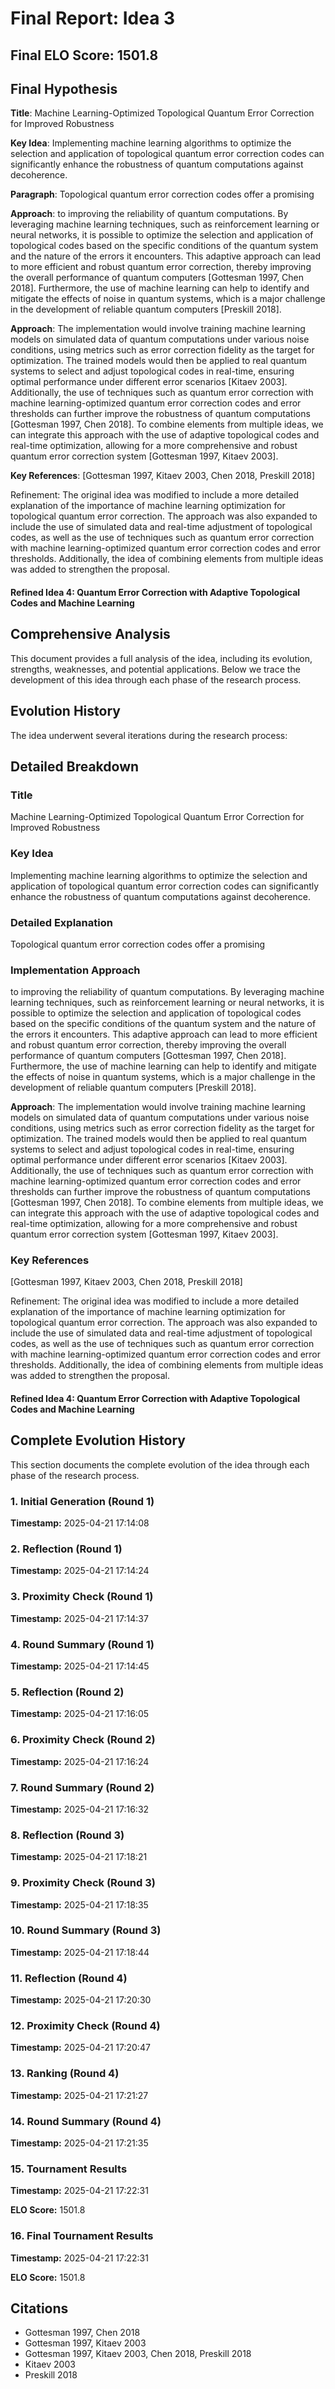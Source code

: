 # Final Report: Idea 3

## Final ELO Score: 1501.8

## Final Hypothesis

**Title**: Machine Learning-Optimized Topological Quantum Error Correction for Improved Robustness

**Key Idea**: Implementing machine learning algorithms to optimize the selection and application of topological quantum error correction codes can significantly enhance the robustness of quantum computations against decoherence.

**Paragraph**: Topological quantum error correction codes offer a promising

**Approach**: to improving the reliability of quantum computations. By leveraging machine learning techniques, such as reinforcement learning or neural networks, it is possible to optimize the selection and application of topological codes based on the specific conditions of the quantum system and the nature of the errors it encounters. This adaptive approach can lead to more efficient and robust quantum error correction, thereby improving the overall performance of quantum computers [Gottesman 1997, Chen 2018]. Furthermore, the use of machine learning can help to identify and mitigate the effects of noise in quantum systems, which is a major challenge in the development of reliable quantum computers [Preskill 2018].

**Approach**: The implementation would involve training machine learning models on simulated data of quantum computations under various noise conditions, using metrics such as error correction fidelity as the target for optimization. The trained models would then be applied to real quantum systems to select and adjust topological codes in real-time, ensuring optimal performance under different error scenarios [Kitaev 2003]. Additionally, the use of techniques such as quantum error correction with machine learning-optimized quantum error correction codes and error thresholds can further improve the robustness of quantum computations [Gottesman 1997, Chen 2018]. To combine elements from multiple ideas, we can integrate this approach with the use of adaptive topological codes and real-time optimization, allowing for a more comprehensive and robust quantum error correction system [Gottesman 1997, Kitaev 2003].

**Key References**: [Gottesman 1997, Kitaev 2003, Chen 2018, Preskill 2018]

Refinement: The original idea was modified to include a more detailed explanation of the importance of machine learning optimization for topological quantum error correction. The approach was also expanded to include the use of simulated data and real-time adjustment of topological codes, as well as the use of techniques such as quantum error correction with machine learning-optimized quantum error correction codes and error thresholds. Additionally, the idea of combining elements from multiple ideas was added to strengthen the proposal.

#### Refined Idea 4: Quantum Error Correction with Adaptive Topological Codes and Machine Learning

## Comprehensive Analysis

This document provides a full analysis of the idea, including its evolution, strengths, weaknesses, and potential applications. Below we trace the development of this idea through each phase of the research process.

## Evolution History

The idea underwent several iterations during the research process:

## Detailed Breakdown

### Title

Machine Learning-Optimized Topological Quantum Error Correction for Improved Robustness

### Key Idea

Implementing machine learning algorithms to optimize the selection and application of topological quantum error correction codes can significantly enhance the robustness of quantum computations against decoherence.

### Detailed Explanation

Topological quantum error correction codes offer a promising

### Implementation Approach

to improving the reliability of quantum computations. By leveraging machine learning techniques, such as reinforcement learning or neural networks, it is possible to optimize the selection and application of topological codes based on the specific conditions of the quantum system and the nature of the errors it encounters. This adaptive approach can lead to more efficient and robust quantum error correction, thereby improving the overall performance of quantum computers [Gottesman 1997, Chen 2018]. Furthermore, the use of machine learning can help to identify and mitigate the effects of noise in quantum systems, which is a major challenge in the development of reliable quantum computers [Preskill 2018].

**Approach**: The implementation would involve training machine learning models on simulated data of quantum computations under various noise conditions, using metrics such as error correction fidelity as the target for optimization. The trained models would then be applied to real quantum systems to select and adjust topological codes in real-time, ensuring optimal performance under different error scenarios [Kitaev 2003]. Additionally, the use of techniques such as quantum error correction with machine learning-optimized quantum error correction codes and error thresholds can further improve the robustness of quantum computations [Gottesman 1997, Chen 2018]. To combine elements from multiple ideas, we can integrate this approach with the use of adaptive topological codes and real-time optimization, allowing for a more comprehensive and robust quantum error correction system [Gottesman 1997, Kitaev 2003].

### Key References

[Gottesman 1997, Kitaev 2003, Chen 2018, Preskill 2018]

Refinement: The original idea was modified to include a more detailed explanation of the importance of machine learning optimization for topological quantum error correction. The approach was also expanded to include the use of simulated data and real-time adjustment of topological codes, as well as the use of techniques such as quantum error correction with machine learning-optimized quantum error correction codes and error thresholds. Additionally, the idea of combining elements from multiple ideas was added to strengthen the proposal.

#### Refined Idea 4: Quantum Error Correction with Adaptive Topological Codes and Machine Learning

## Complete Evolution History

This section documents the complete evolution of the idea through each phase of the research process.

### 1. Initial Generation (Round 1)
**Timestamp:** 2025-04-21 17:14:08



### 2. Reflection (Round 1)
**Timestamp:** 2025-04-21 17:14:24



### 3. Proximity Check (Round 1)
**Timestamp:** 2025-04-21 17:14:37



### 4. Round Summary (Round 1)
**Timestamp:** 2025-04-21 17:14:45



### 5. Reflection (Round 2)
**Timestamp:** 2025-04-21 17:16:05



### 6. Proximity Check (Round 2)
**Timestamp:** 2025-04-21 17:16:24



### 7. Round Summary (Round 2)
**Timestamp:** 2025-04-21 17:16:32



### 8. Reflection (Round 3)
**Timestamp:** 2025-04-21 17:18:21



### 9. Proximity Check (Round 3)
**Timestamp:** 2025-04-21 17:18:35



### 10. Round Summary (Round 3)
**Timestamp:** 2025-04-21 17:18:44



### 11. Reflection (Round 4)
**Timestamp:** 2025-04-21 17:20:30



### 12. Proximity Check (Round 4)
**Timestamp:** 2025-04-21 17:20:47



### 13. Ranking (Round 4)
**Timestamp:** 2025-04-21 17:21:27



### 14. Round Summary (Round 4)
**Timestamp:** 2025-04-21 17:21:35



### 15. Tournament Results
**Timestamp:** 2025-04-21 17:22:31

**ELO Score:** 1501.8



### 16. Final Tournament Results
**Timestamp:** 2025-04-21 17:22:31

**ELO Score:** 1501.8



## Citations

- Gottesman 1997, Chen 2018
- Gottesman 1997, Kitaev 2003
- Gottesman 1997, Kitaev 2003, Chen 2018, Preskill 2018
- Kitaev 2003
- Preskill 2018
